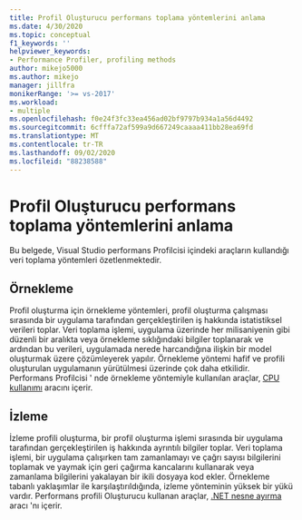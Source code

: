 ```yaml
---
title: Profil Oluşturucu performans toplama yöntemlerini anlama
ms.date: 4/30/2020
ms.topic: conceptual
f1_keywords: ''
helpviewer_keywords:
- Performance Profiler, profiling methods
author: mikejo5000
ms.author: mikejo
manager: jillfra
monikerRange: '>= vs-2017'
ms.workload:
- multiple
ms.openlocfilehash: f0e24f3fc33ea456ad02bf9797b934a1a56d4492
ms.sourcegitcommit: 6cfffa72af599a9d667249caaaa411bb28ea69fd
ms.translationtype: MT
ms.contentlocale: tr-TR
ms.lasthandoff: 09/02/2020
ms.locfileid: "88238588"
---
```

# <a name="understand-profiler-performance-collection-methods"></a>Profil Oluşturucu performans toplama yöntemlerini anlama

Bu belgede, Visual Studio performans Profilcisi içindeki araçların kullandığı veri toplama yöntemleri özetlenmektedir. 

## <a name="sampling"></a>Örnekleme

Profil oluşturma için örnekleme yöntemleri, profil oluşturma çalışması sırasında bir uygulama tarafından gerçekleştirilen iş hakkında istatistiksel verileri toplar. Veri toplama işlemi, uygulama üzerinde her milisaniyenin gibi düzenli bir aralıkta veya örnekleme sıklığındaki bilgiler toplanarak ve ardından bu verileri, uygulamada nerede harcandığına ilişkin bir model oluşturmak üzere çözümleyerek yapılır. Örnekleme yöntemi hafif ve profili oluşturulan uygulamanın yürütülmesi üzerinde çok daha etkilidir. Performans Profilcisi ' nde örnekleme yöntemiyle kullanılan araçlar, [CPU kullanımı](../profiling/cpu-usage.md) aracını içerir.

## <a name="instrumentation"></a>İzleme

İzleme profili oluşturma, bir profil oluşturma işlemi sırasında bir uygulama tarafından gerçekleştirilen iş hakkında ayrıntılı bilgiler toplar. Veri toplama işlemi, bir uygulama çalışırken tam zamanlamayı ve çağrı sayısı bilgilerini toplamak ve yaymak için geri çağırma kancalarını kullanarak veya zamanlama bilgilerini yakalayan bir ikili dosyaya kod ekler. Örnekleme tabanlı yaklaşımlar ile karşılaştırıldığında, izleme yönteminin yüksek bir yükü vardır. Performans profili Oluşturucu kullanan araçlar, [.NET nesne ayırma](../profiling/dotnet-alloc-tool.md) aracı 'nı içerir.